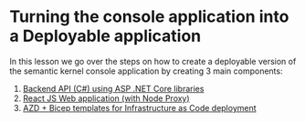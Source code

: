 # Turning the console application into a Deployable application

In this lesson we go over the steps on how to create a deployable version of the
semantic kernel console application by creating 3 main components:

1. [Backend API (C#) using ASP .NET Core libraries](backend-api.md)
1. [React JS Web application (with Node Proxy)](web-app.md)
1. [AZD + Bicep templates for Infrastructure as Code deployment](azd-infra.md)


